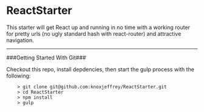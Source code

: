 ReactStarter
====

This starter will get React up and running in no time with a working router for pretty urls (no ugly standard hash with react-router) and attractive navigation.

---

###Getting Started With Git###

Checkout this repo, install depdencies, then start the gulp process with the following:

```
	> git clone git@github.com:knoxjeffrey/ReactStarter.git
	> cd ReactStarter
	> npm install
	> gulp
```